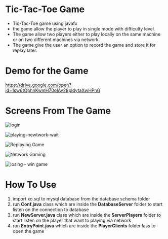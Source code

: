# Tic-Tac-Toe Game

- Tic-Tac-Toe game using javafx
- the game allow the player to play in single mode with difficulty level.
- The game allow two players either to play locally on the same machine or on two different machines via network.
- The game give the user an option to record the game and store it for replay later.

# Demo for the Game
https://drive.google.com/open?id=1sw6tQphnKwmH70oIAv28pldytaXwHPnG


# Screens From The Game
![login](https://user-images.githubusercontent.com/18370055/80657932-2be60600-8a85-11ea-80e5-d15a99ce33b1.PNG)

![playing-newtwork-wait](https://user-images.githubusercontent.com/18370055/80657975-3accb880-8a85-11ea-8374-967006b7baed.PNG)

![Replaying Game](https://user-images.githubusercontent.com/18370055/80657978-3bfde580-8a85-11ea-9639-ba3c7d577dc3.PNG)

![Network Gaming](https://user-images.githubusercontent.com/18370055/80657958-36080480-8a85-11ea-9766-5dac0350a287.PNG)

![losing - win game](https://user-images.githubusercontent.com/18370055/80658182-be86a500-8a85-11ea-99a5-8fb110d9c1e7.PNG)

# How To Use 
1. import xo.sql to mysql database from the  database schema folder
2. run **Conf.java** class which are inside the **DatabaseServer** folder to start listen on the connection to database
3. run **NewServer.java** class which are inside the **ServerPlayers** folder to start listen on the player that want to playing via network
4. run **EntryPoint.java** which are inside the **PlayerClients** folder lass to open the game  
